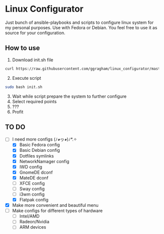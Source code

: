 # Linux Configurator
Just bunch of ansible-playbooks and scripts to configure linux system for my personal purposes. Use with Fedora or Debian. You feel free to use it as source for your configuration.

## How to use
1. Download init.sh file
```bash
curl https://raw.githubusercontent.com/ggragham/linux_configurator/master/scripts/init.sh -o init.sh
```
2. Execute script
```bash
sudo bash init.sh
```
3. Wait while script prepare the system to further configure
4. Select required points
5. ???
6. Profit 

## TO DO
* [ ] I need more configs (ﾉ◕ヮ◕)ﾉ*.✧
    * [x] Basic Fedora config
    * [x] Basic Debian config
    * [x] Dotfiles symlinks
    * [x] NetworkNamager config
    * [x] IWD config
    * [x] GnomeDE dconf
    * [x] MateDE dconf
    * [ ] XFCE config
    * [ ] Sway config
    * [ ] i3wm config
    * [x] Flatpak config
* [x] Make more convenient and beautiful menu
* [ ] Make configs for different types of hardware
    * [ ] Intel/AMD
    * [ ] Radeon/Nvidia
    * [ ] ARM devices
